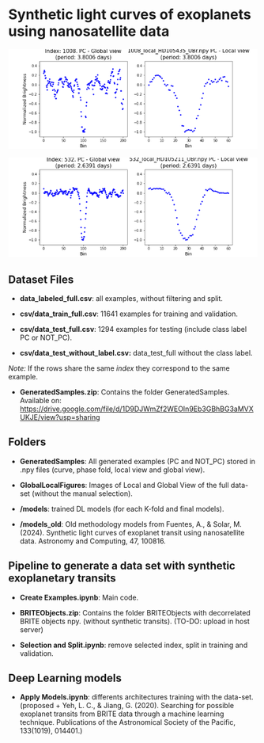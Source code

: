 # Synthetic light curves of exoplanets using nanosatellite data

![example](GlobalLocalFigures/1008_local_HD105435_UBr.npy.png)

![example](GlobalLocalFigures/532_local_HD105211_UBr.npy.png)

## Dataset Files

* **data_labeled_full.csv**: all examples, without filtering and split.

* **csv/data_train_full.csv**: 11641 examples for training and validation.

* **csv/data_test_full.csv**: 1294 examples for testing (include class label PC or NOT_PC). 

* **csv/data_test_without_label.csv:** data_test_full without the class label. 


*Note:* If the rows share the same *index* they correspond to the same example.


* **GeneratedSamples.zip**: Contains the folder GeneratedSamples. Available on: https://drive.google.com/file/d/1D9DJWmZf2WEOIn9Eb3GBhBG3aMVXUKJE/view?usp=sharing

## Folders

* **GeneratedSamples**: All generated examples (PC and NOT_PC) stored in .npy files (curve, phase fold, local view and global view).

* **GlobalLocalFigures**: Images of Local and Global View of the full data-set (without the manual selection).

* **/models**: trained DL models (for each K-fold and final models). 

* **/models_old**: Old methodology models from Fuentes, A., & Solar, M. (2024). Synthetic light curves of exoplanet transit using nanosatellite data. Astronomy and Computing, 47, 100816.

## Pipeline to generate a data set with synthetic exoplanetary transits

* **Create Examples.ipynb**: Main code.

* **BRITEObjects.zip**:  Contains the folder BRITEObjects with decorrelated BRITE objects npy. (without synthetic transits). (TO-DO: upload in host server)

* **Selection and Split.ipynb**: remove selected index, split in training and validation.

## Deep Learning models

* **Apply Models.ipynb**: differents architectures training with the data-set. (proposed + Yeh, L. C., & Jiang, G. (2020). Searching for possible exoplanet transits from BRITE data through a machine learning technique. Publications of the Astronomical Society of the Pacific, 133(1019), 014401.)



